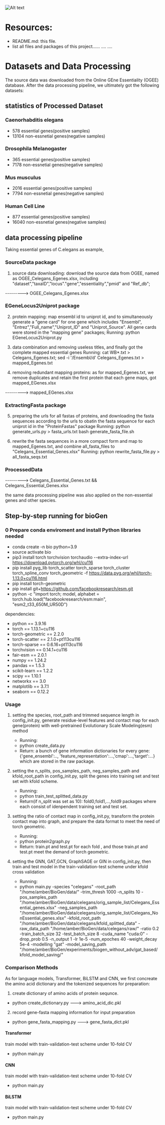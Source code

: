 ![Alt text](https://github.com/jianiM/Bingo/workflow.jpg)

# Resources:
+ README.md: this file.
+ list all files and packages of this project......
....
....

# Datasets and Data Processing 
The source data was downloaded from the Online GEne Essentiality (OGEE) database. After the data processing pipeline, we ultimately got the following datasets:

## statistics of Processed Dataset 

### Caenorhabditis elegans
+ 578 essential genes(positive samples)       
+ 13104 non-essnetial genes(negative samples)    

### Drosophila Melanogaster
+ 365 essential genes(positive samples)
+ 7178 non-essnetial genes(negative samples)    

### Mus musculus
+ 2016 essential genes(positive samples)
+ 7794 non-essnetial genes(negative samples)    

### Human Cell Line 
+ 877 essential genes(positive samples)
+ 16040 non-essnetial genes(negative samples)   

## data processing pipeline 
Taking essential genes of C.elegans as example, 

### SourceData package
1. source data downloading: download the source data from OGEE, named as OGEE_Celegans_Egenes.xlsx, including "dataset","taxaID","locus"."gene","essentiality","pmid" and "Ref_db"; 

---------> OGEE_Celegans_Egenes.xlsx

### EGeneLocus2Uniprot package
2. protein mapping: map ensembl id to uniprot id, and to simultaneously generate a "gene card" for one gene which includes "Ensembl", "Entrez","Full_name","Uniprot_ID" and "Uniprot_Source". All gene cards were stored in the "mapping gene" packages; 
   Running: 
   python EGeneLocus2Uniprot.py

3. data combination and removing useless titles, and finally got the complete mapped essential genes
   Running: 
   cat WB*.txt > Celegans_Egenes.txt; 
   sed -i '/Ensembl/d' Celegans_Egenes.txt > mapped_Egenes.txt

4. removing redundant mapping proteins: as for mapped_Egenes.txt, we remove duplicates and retain the first protein that each gene maps, got mapped_EGenes.xlsx 

---------> mapped_EGenes.xlsx

### ExtractingFasta package
5. preparing the urls for all fastas of proteins, and downloading the fasta sequences according to the urls to obatin the fasta sequence for each uniprot id in the  "ProteinFastas" package
    Running:
    python generate_urls.py > fasta_urls.txt
    bash generate_fasta_file.sh 
 
6. rewrite the fasta sequences in a more compact form and map to mapped_Egenes.txt,  and combine all_fasta_files to
"Celegans_Essential_Genes.xlsx" 
    Running:
    python rewrite_fasta_file.py > all_fasta_seqs.txt


### ProcessedData
---------> Celegans_Essential_Genes.txt && Celegans_Essential_Genes.xlsx 

the same data processing pipeline was also applied on the non-essential genes and other species.  

## Step-by-step running for bioGen 

### 0 Prepare conda enviroment and install Python libraries needed
+ conda create -n bio python=3.9 
+ source activate bio 
+ pip3 install torch torchvision torchaudio --extra-index-url https://download.pytorch.org/whl/cu116
+ pip install pyg_lib torch_scatter torch_sparse torch_cluster torch_spline_conv torch_geometric -f https://data.pyg.org/whl/torch-1.13.0+cu116.html
+ pip install torch-geometric
+ pip install git+https://github.com/facebookresearch/esm.git
+ python -c "import torch; model, alphabet = torch.hub.load("facebookresearch/esm:main", "esm2_t33_650M_UR50D")

dependencies: 
   + python == 3.9.16 
   + torch == 1.13.1+cu116
   + torch-geometric == 2.2.0 
   + torch-scatter == 2.1.0+pt113cu116
   + torch-sparse == 0.6.16+pt113cu116
   + torchvision == 0.14.1+cu116
   + fair-esm == 2.0.1
   + numpy == 1.24.2 
   + pandas == 1.5.3
   + scikit-learn == 1.2.2 
   + scipy == 1.10.1
   + networkx == 3.0
   + matplotlib == 3.7.1 
   + seaborn == 0.12.2

### Usage 

1. setting the species, root_path and trimmed sequence length in config_init.py, generate residue-level features and contact map for each gene(protein) with well-pretrained Evolutionary Scale Modeling(esm) method
   + Running: 
   + python create_data.py 
   + Return: 
     a bunch of gene information dictionaries for every gene: {'gene_ensembl':.., 'feature_representation':...,'cmap':...,'target':...} which are stored in the raw package.

2. setting the n_splits, pos_samples_path, neg_samples_path and kfold_root_path in config_init.py, split the genes into training set and test set with kfold scheme.
   + Running:
   + python train_test_splitted_data.py  
   + Return(if n_split was set as 10): 
     fold0,fold1,...,fold9 packages where each consist of idenpendent training set and test set. 

3. setting the ratio of contact map in config_init.py, transform the protein contact map into graph, and prepare the data format to meet the need of torch geometric.
   + Running: 
   + python protein2graph.py 
   + Return: 
     train.pt and test.pt for each fold , and those train.pt and test.pt meet the demand of torch geometric.

4. setting the GNN, GAT,GCN, GraphSAGE or GIN in config_init.py, then train and test model in the train-validation-test scheme under kfold cross validation
   + Running: 
   + python main.py -species "celegans"
     -root_path "/home/amber/BioGen/data/"
     -trim_thresh 1000
     -n_splits 10
     -pos_samples_path "/home/amber/BioGen/data/celegans/orig_sample_list/Celegans_Essential_genes.xlsx"
     -neg_samples_path "/home/amber/BioGen/data/celegans/orig_sample_list/Celegans_NonEssential_genes.xlsx"
     -kfold_root_path "/home/amber/BioGen/data/celegans/kfold_splitted_data"
     -raw_data_path  "/home/amber/BioGen/data/celegans/raw/"
     -ratio 0.2
     -train_batch_size 32
     -test_batch_size 8
     -cuda_name "cuda:0"
     -drop_prob 0.5
     -n_output 1 
     -lr 1e-5
     -num_epoches 40
     -weight_decay 5e-4
     -modelling "gat"
     -model_saving_path "/home/amber/BioGen/experiments/biogen_without_adv/gat_based/kfold_model_saving/"

### Comparison Methods 

As for language models, Transformer, BiLSTM and CNN, we first concreate the amino acid dictionary and the tokenized sequences for preparation:  

1. create dictionary of amino acids of protein sequnce. 
+ python create_dictionary.py ---> amino_acid_dic.pkl

2. record gene-fasta mapping information for input preparation
+ python gene_fasta_mapping.py ---> gene_fasta_dict.pkl 

#### Transformer 
train model with train-validation-test scheme under 10-fold CV  
+ python main.py 

#### CNN
train model with train-validation-test scheme under 10-fold CV  
+ python main.py 

#### BiLSTM 
train model with train-validation-test scheme under 10-fold CV  
+ python main.py 










